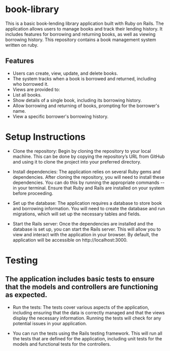 # book-library
This is a basic book-lending library application built with Ruby on Rails. The application allows users to manage books and track their lending history. It includes features for borrowing and returning books, as well as viewing borrowing history. This repository contains a book management system written on ruby.

## Features
- Users can create, view, update, and delete books.
- The system tracks when a book is borrowed and returned, including who borrowed it.
- Views are provided to:
- List all books.
- Show details of a single book, including its borrowing history.
- Allow borrowing and returning of books, prompting for the borrower's name.
- View a specific borrower's borrowing history.
# Setup Instructions
- Clone the repository: Begin by cloning the repository to your local machine. This can be done by copying the repository’s URL from GitHub and using it to clone the project into your preferred directory.

- Install dependencies: The application relies on several Ruby gems and dependencies. After cloning the repository, you will need to install these dependencies. You can do this by running the appropriate commands --in your terminal. Ensure that Ruby and Rails are installed on your system before proceeding.

- Set up the database: The application requires a database to store book and borrowing information. You will need to create the database and run migrations, which will set up the necessary tables and fields.

- Start the Rails server: Once the dependencies are installed and the database is set up, you can start the Rails server. This will allow you to view and interact with the application in your browser. By default, the application will be accessible on http://localhost:3000. 

# Testing
## The application includes basic tests to ensure that the models and controllers are functioning as expected.
- Run the tests: The tests cover various aspects of the application, including ensuring that the data is correctly managed and that the views display the necessary information. Running the tests will check for any potential issues in your application.

- You can run the tests using the Rails testing framework. This will run all the tests that are defined for the application, including unit tests for the models and functional tests for the controllers.

